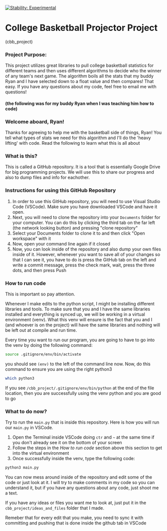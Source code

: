[![Stability: Experimental](https://masterminds.github.io/stability/experimental.svg)](https://masterminds.github.io/stability/experimental.html)
# College Basketball Projector Project 
(cbb_project)

### Project Purpose: 
This project utilizes great libraries to pull college basketball statistics for different teams and then uses different algorithms to decide who the winner of any team's next game. The algorithm boils all the stats that my buddy Ryan and I have selected down to a float value and then compares! That easy. If you have any questions about my code, feel free to email me with questions!

#### (the following was for my buddy Ryan when I was teaching him how to code)

### Welcome aboard, Ryan!
Thanks for agreeing to help me with the basketball side of things, Ryan! You tell what types of stats we need for this algorithm and I'll do the 'heavy lifting' with code. Read the following to learn what this is all about

### What is this?
This is called a GitHub repository. It is a tool that is essentially Google Drive for big programming projects. We will use this to share our progress and also to dump files and info for eachother. 

### Instructions for using this GitHub Repository
1) In order to use this GitHub repository, you will need to use Visual Studio Code (VSCode). Make sure you have downloaded VSCode and have it open. 
2) Next, you will need to clone the repository into your `Documents` folder for your computer. You can do this by clicking the third tab on the far left (the network looking button) and pressing "clone repository"
3) Select your Documents folder to clone it to and then click "Open workspace" with it
4) Now, open your command line again if it closed
5) Now, you can look inside of the repository and also dump your own files inside of it. However, whenever you want to save all of your changes so that I can see it, you have to do is press the GitHub tab on the left and write a commit message, press the check mark, wait, press the three dots, and then press Push 


### How to run code
This is important so pay attention.

Whenever I make edits to the python script, I might be installing different libraries and tools. To make sure that you and I have the same libraries installed and everything is synced up, we will be working in a virtual environment (venv). What this venv will ensure is the fact that you and I (and whoever is on the project) will have the same libraries and nothing will be left out at compile and run time. 

Every time you want to run our program, you are going to have to go into the venv by doing the following command: 
```sh
source .gitignore/env/bin/activate
```
you should see `(env)` to the left of the command line now. Now, do this command to ensure you are using the right python3
```sh
which python3
```
If you see `/cbb_project/.gitignore/env/bin/python` at the end of the file location, then you are successfully using the venv python and you are good to go


### What to do now?
Try to run the `main.py` that is inside this repository. Here is how you will run our `main.py` in VSCode.
1) Open the Terminal inside VSCode doing `ctr` and `~` at the same time if you don't already see it on the bottom of your screen
2) Follow the steps in the *How to run code* section above this section to get into the virtual environment
3) Once successfully inside the venv, type the following code:
  ```sh
  python3 main.py
  ```
You can now mess around inside of the repository and edit some of the code or just look at it. I will try to make comments in my code so you can understand it, but if you have any questions about any code, just shoot me a text. 

If you have any ideas or files you want me to look at, just put it in the `cbb_project/ideas_and_files` folder that I made. 

Remeber that for every edit that you make, you need to sync it with committing and pushing that is done inside the github tab in VSCode


